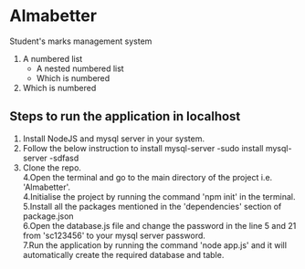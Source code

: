# Almabetter
Student's marks management system
1. A numbered list
   - A nested numbered list
   - Which is numbered
2. Which is numbered
## Steps to run the application in localhost
1. Install NodeJS and mysql server in your system.<br>
2. Follow the below instruction to install mysql-server
   -sudo install mysql-server
   -sdfasd
3. Clone the repo.<br>
4.Open the terminal and go to the main directory of the project i.e. 'Almabetter'.<br>
4.Initialise the project by running the command 'npm init' in the terminal.<br>
5.Install all the packages mentioned in the 'dependencies' section of package.json <br>
6.Open the database.js file and change the password in the line 5 and 21 from 'sc123456' to your mysql server password.<br>
7.Run the application by running the command 'node app.js' and it will automatically create the required database and table.<br>
